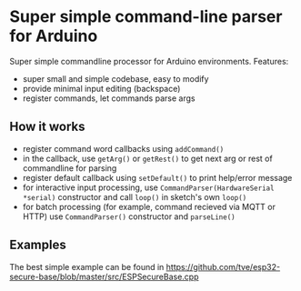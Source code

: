 # Super simple command-line parser for Arduino

Super simple commandline processor for Arduino environments. Features:

- super small and simple codebase, easy to modify
- provide minimal input editing (backspace)
- register commands, let commands parse args

## How it works

- register command word callbacks using `addCommand()`
- in the callback, use `getArg()` or `getRest()` to get next arg or rest of commandline for parsing
- register default callback using `setDefault()` to print help/error message
- for interactive input processing, use `CommandParser(HardwareSerial *serial)` constructor and call
  `loop()` in sketch's own `loop()`
- for batch processing (for example, command recieved via MQTT or HTTP) use `CommandParser()`
  constructor and `parseLine()`

## Examples

The best simple example can be found in
https://github.com/tve/esp32-secure-base/blob/master/src/ESPSecureBase.cpp
